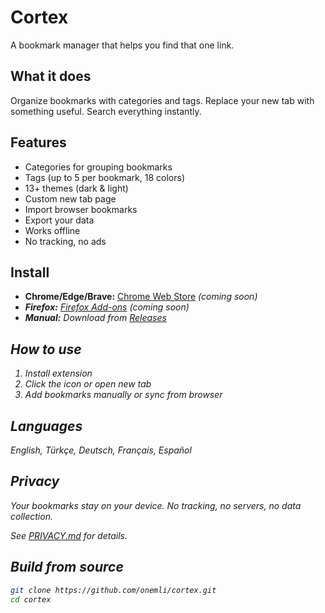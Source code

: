 # Cortex

A bookmark manager that helps you find that one link.

## What it does

Organize bookmarks with categories and tags. Replace your new tab with something useful. Search everything instantly.

## Features

- Categories for grouping bookmarks
- Tags (up to 5 per bookmark, 18 colors)
- 13+ themes (dark & light)
- Custom new tab page
- Import browser bookmarks
- Export your data
- Works offline
- No tracking, no ads

## Install

- **Chrome/Edge/Brave:** [Chrome Web Store](#) <i>(coming soon)<i/>
- **Firefox:** [Firefox Add-ons](#) <i>(coming soon)<i/>
- **Manual:** Download from [Releases](https://github.com/onemli/cortex/releases)

## How to use

1. Install extension
2. Click the icon or open new tab
3. Add bookmarks manually or sync from browser


## Languages

English, Türkçe, Deutsch, Français, Español

## Privacy

Your bookmarks stay on your device. No tracking, no servers, no data collection.

See [PRIVACY.md](PRIVACY.md) for details.

## Build from source
```bash
git clone https://github.com/onemli/cortex.git
cd cortex
